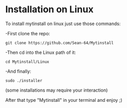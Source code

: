 # Installation on Linux

To install mytinstall on linux just use those commands:

-First clone the repo:
```
git clone https://github.com/Sean-64/Mytinstall
```

-Then cd into the Linux path of it:
```
cd Mytinstall/Linux
```

-And finally:
```
sudo ./installer
```
(some installations may require your interaction)

After that type "Mytinstall" in your terminal and enjoy ;)
